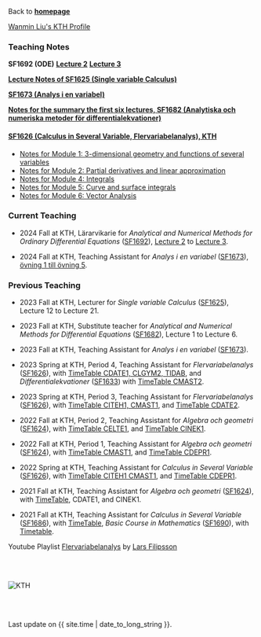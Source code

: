 Back to [**homepage**](https://wanminliu.github.io)

[Wanmin Liu's KTH Profile](https://www.kth.se/profile/wanmin/)


### Teaching Notes

**SF1692 (ODE)** [**Lecture 2**](https://wanminliu.github.io/KTH/ODE/SF1692F2.html)
[**Lecture 3**](https://wanminliu.github.io/KTH/ODE/SF1692F3.html)
 
[**Lecture Notes of SF1625 (Single variable Calculus)**](https://wanminliu.github.io/KTH/SF1625)


[**SF1673 (Analys i en variabel)**](https://wanminliu.github.io/KTH/SF1673/index)

[**Notes for the summary the first six lectures, SF1682 (Analytiska och numeriska metoder för differentialekvationer)**](https://wanminliu.github.io/KTH/ODE/ODE.html)

#### [SF1626 (Calculus in Several Variable, Flervariabelanalys), KTH](https://www.kth.se/student/kurser/kurs/SF1626)

*  [Notes for Module 1: 3-dimensional geometry and functions of several variables](https://wanminliu.github.io/KTH/M1/SF1626VT22M1.html)
*  [Notes for Module 2: Partial derivatives and linear approximation](https://wanminliu.github.io/KTH/M2/SF1626VT22M2.html)
*  [Notes for Module 4: Integrals](https://wanminliu.github.io/KTH/M4/SF1626M4.html)
*  [Notes for Module 5: Curve and surface integrals](https://wanminliu.github.io/KTH/M5/SF1626VT22M5.html)
*  [Notes for Module 6: Vector Analysis](https://wanminliu.github.io/KTH/M6/SF1626VT22M6.html)


### Current Teaching

* 2024 Fall at KTH,  Lärarvikarie for *Analytical and Numerical Methods for Ordinary Differential Equations* ([SF1692](https://www.kth.se/student/kurser/kurs/SF1692)), [Lecture 2](https://wanminliu.github.io/KTH/ODE/SF1692F2.html) to [Lecture 3](https://wanminliu.github.io/KTH/ODE/SF1692F3.html).

* 2024 Fall at KTH,  Teaching Assistant for *Analys i en variabel* ([SF1673](https://www.kth.se/student/kurser/kurs/SF1673)), [övning 1 till  övning 5](https://wanminliu.github.io/KTH/SF1673.html).

### Previous Teaching

* 2023 Fall at KTH,  Lecturer for *Single variable Calculus* ([SF1625](https://wanminliu.github.io/KTH/SF1625)), Lecture 12 to Lecture 21.

* 2023 Fall at KTH,  Substitute teacher for *Analytical and Numerical Methods for Differential Equations* ([SF1682](https://canvas.kth.se/courses/41658)), Lecture 1 to Lecture 6.

* 2023 Fall at KTH,  Teaching Assistant for *Analys i en variabel* ([SF1673](https://www.kth.se/student/kurser/kurs/SF1673)). 

* 2023 Spring at KTH, Period 4, Teaching Assistant for *Flervariabelanalys* ([SF1626](https://canvas.kth.se/courses/37846)), with [TimeTable CDATE1, CLGYM2, TIDAB](https://cloud.timeedit.net/kth/web/public01/ri160794X50Z06Q6Z96g0YY0y0066YX0709gQY6Q57264697X4478w27Y5o7o7Zr4QxQ0.html), and *Differentialekvationer* ([SF1633](https://canvas.kth.se/courses/38810)) with [TimeTable CMAST2](https://cloud.timeedit.net/kth/web/public01/ri166795X50Z0XQ6Z46g9Y60y9016Y0200QgQY6Q572806774Y747ZrwoxQo.html).

* 2023 Spring at KTH, Period 3, Teaching Assistant for *Flervariabelanalys* ([SF1626](https://canvas.kth.se/courses/37846)), with [TimeTable CITEH1, CMAST1](https://cloud.timeedit.net/kth/web/public01/ri150774X91Z06Q6Z96g0YY0y0066YX0709gQY6Q55264097X4478w17Y5o7o5Zr4QxQ0.html), and [TimeTable CDATE2](https://cloud.timeedit.net/kth/web/public01/ri150774X91Z06Q6Z96g0YY0y0066YX0709gQY6Q55264097X4478653w51x24r647Y50oQ7Z1YoXQ7.html).


* 2022 Fall at KTH, Period 2, Teaching Assistant for *Algebra och geometri* ([SF1624](https://www.kth.se/social/course/SF1624/)), with [TimeTable  CELTE1](https://cloud.timeedit.net/kth/web/public01/ri170664X35Z56Q6Z96g0YY5y0066YX0709gQY6Q50264596X4878033w51x21r827Y50oQ7Z1YoXQ7.html), and [TimeTable CINEK1](https://cloud.timeedit.net/kth/web/public01/ri170664X35Z56Q6Z96g0YY5y0066YX0709gQY6Q50264596X4878133w51x51r827Y50oQ7Z1YoXQ7.html).
* 2022 Fall at KTH, Period 1, Teaching Assistant for *Algebra och geometri* ([SF1624](https://www.kth.se/social/course/SF1624/)), with [TimeTable CMAST1](https://cloud.timeedit.net/kth/web/public01/ri160604X14Z56Q6Z96g0YY0y0066YX0709gQY6Q53264596X4878673Y51X791927Y507Q7.html), and [TimeTable CDEPR1](https://cloud.timeedit.net/kth/web/public01/ri160604X14Z56Q6Z96g0YY0y0066YX0703gQY6Q53264596X4177459Y50X538298Y517Q7.html).
* 2022 Spring at KTH, Teaching Assistant for *Calculus in Several Variable* ([SF1626](https://canvas.kth.se/courses/31806)), with [TimeTable CITEH1 CMAST1](https://cloud.timeedit.net/kth/web/public01/ri.html?h=t&sid=7&p=20220117.x%2C20220306.x&objects=203502.9%2C203509.9%2C448906.10&ox=0&types=0&fe=0), and [TimeTable CDEPR1](https://cloud.timeedit.net/kth/web/public01/ri.html?h=t&sid=7&p=20220117.x%2C20220306.x&objects=203502.9%2C203509.9%2C448908.10%2C386518.16&ox=0&types=0&fe=0).
* 2021 Fall at KTH, Teaching Assistant for *Algebra och geometri* ([SF1624](https://kth.instructure.com/courses/27038)), with [TimeTable](https://cloud.timeedit.net/kth/web/public01/ri.html?h=t&sid=7&p=20211101.x%2C20211219.x&objects=203502.9%2C203509.9%2C443947.10%2C386461.16%2C-1%2C443880.10%2C203502.9%2C203509.9&ox=0&types=0&fe=0&info=f#), CDATE1, and CINEK1.
* 2021 Fall at KTH, Teaching Assistant for *Calculus in Several Variable* ([SF1686](https://canvas.kth.se/courses/27075)), with [TimeTable](https://cloud.timeedit.net/kth/web/public01/ri176505X20Z5XQ6Z76g8Y60y9066Y05006gQY6Q532805754Y08X7974Y47Q0.html), *Basic Course in Mathematics* ([SF1690](https://canvas.kth.se/courses/27072)), with [Timetable](https://cloud.timeedit.net/kth/web/public01/ri178504X20Z58Q6Z96g0YY0y6066YX080QgQY6Q5326257505777.html).

Youtube Playlist [Flervariabelanalys](https://www.youtube.com/playlist?list=PLN8b0iQL-uXu6ww-gT1qx9tAf49ZfT08N) by [Lars Filipsson](https://www.kth.se/profile/lfn)

<br/><br/>

<img src="https://wanminliu.github.io//pic/KTH20231129.jpg" alt="KTH" id="width:100%;height:auto;">

<br/><br/>
<p>Last update on {{ site.time | date_to_long_string }}.</p>

<script async src="https://www.googletagmanager.com/gtag/js?id=G-6X136VZ9Z5"></script>
<script>
  window.dataLayer = window.dataLayer || [];
  function gtag(){dataLayer.push(arguments);}
  gtag('js', new Date());

  gtag('config', 'G-6X136VZ9Z5');
</script>
